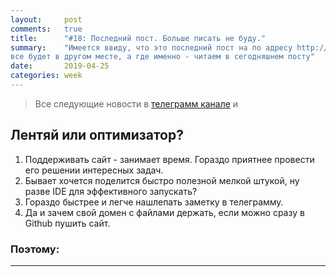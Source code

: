 ```yaml
---
layout:     post
comments:   true
title:      "#18: Последний пост. Больше писать не буду."
summary:    "Имеется ввиду, что это последний пост на по адресу http://naumk.in, дальше
все будет в другом месте, а где именно - читаем в сегодняшнем посту"
date:       2019-04-25
categories: week
---
```


>  Все следующие новости в [телеграмм канале](https://t.me/mywebway) и 


## Лентяй или оптимизатор?

1. Поддерживать сайт - занимает время. Гораздо приятнее провести его решении
интересных задач.
2. Бывает хочется поделится быстро полезной мелкой штукой, ну разве IDE для эффективного запускать?
3. Гораздо быстрее и легче нашлепать заметку в телеграмму.
4. Да и зачем свой домен с файлами держать, если можно сразу в Github пушить сайт.

### Поэтому:


---
